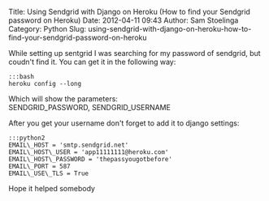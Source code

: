 Title: Using Sendgrid with Django on Heroku (How to find your Sendgrid password on Heroku)
Date: 2012-04-11 09:43
Author: Sam Stoelinga
Category: Python
Slug: using-sendgrid-with-django-on-heroku-how-to-find-your-sendgrid-password-on-heroku

While setting up sentgrid I was searching for my password of sendgrid,
but coudn't find it. You can get it in the following way:

    :::bash
    heroku config --long

Which will show the parameters:  
SENDGRID\_PASSWORD, SENDGRID\_USERNAME

After you get your username don't forget to add it to django settings:  

    :::python2
    EMAIL\_HOST = 'smtp.sendgrid.net'  
    EMAIL\_HOST\_USER = 'app11111111@heroku.com'  
    EMAIL\_HOST\_PASSWORD = 'thepassyougotbefore'  
    EMAIL\_PORT = 587  
    EMAIL\_USE\_TLS = True  

Hope it helped somebody

